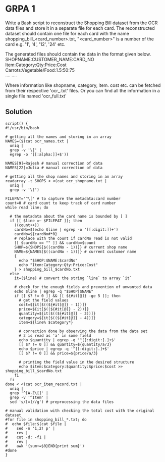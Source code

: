 # GRPA 1
Write a Bash script to reconstruct the Shopping Bill dataset from the OCR data files and store it in a separate file for each card. The reconstructed dataset should contain one file for each card with the name shopping_bill_<card_number>.txt,  "<card_number>" is a number of the card e.g. '1', '4', '12', '24' etc.</br>

The generated files should contain the data in the format given below.</br>
SHOPNAME:CUSTOMER_NAME:CARD_NO</br>
Item:Category:Qty:Price:Cost</br>
Carrots:Vegetable/Food:1.5:50:75</br>
....
....

Where information like shopname, category, item. cost etc. can be fetched from their respective 'ocr_.txt' files. Or you can find all the information in a single file named 'ocr_full.txt'</br>

## Solution
```shell
script() {
#!/usr/bin/bash

# getting all the names and storing in an array
NAMES=($(cat ocr_names.txt |
  uniq |
  grep -v '\[' |
  egrep -o '[[:alpha:]]+$'))

NAMES[9]=Rajesh # manual correction of data
NAMES[22]=Julia # manual correction of data

# getting all the shop names and storing in an array
readarray -t SHOPS < <(cat ocr_shopname.txt |
  uniq |
  grep -v '\[')

FILEPAT='^\[' # to capture the metadata:card number
count=0 # card count to keep track of card number
while read line; do

  # the metadata about the card name is bounded by [ ]
  if [[ $line =~ $FILEPAT ]]; then
    ((count++))
    cardNo=$(echo $line | egrep -o '[[:digit:]]+')
    cardNo=${cardNo#*0}
    # replace with the count if cardNo read is not valid
    [[ $cardNo == "" ]] && cardNo=$count 
    SHOP=${SHOPS[$((cardNo - 1))]} # current shop name
    NAME=${NAMES[$((cardNo - 1))]} # current customer name
    {
      echo "$SHOP:$NAME:$cardNo"
      echo "Item:Category:Qty:Price:Cost"
    } > shopping_bill_$cardNo.txt
  else
    it=($line) # convert the string `line` to array `it`

    # check for the enough fields and prevention of unwanted data
    echo $line | egrep -q "$SHOP|$NAME"
    if [[ $? != 0 ]] && [[ ${#it[@]} -ge 5 ]]; then
      # get the field values
      cost=${it[$((${#it[@]} - 1))]}
      price=${it[$((${#it[@]} - 2))]}
      quantity=${it[$((${#it[@]} - 3))]}
      category=${it[$((${#it[@]} - 4))]}
      item=${line% $category*}

      # correction done by observing the data from the data set
      # 3 is read as 'a' in some field
      echo $quantity | egrep -q '^[[:digit:].]+$'
      [[ $? != 0 ]] && quantity=${quantity/a/3}
      echo $price | egrep -q '^[[:digit:].]+$'
      [[ $? != 0 ]] && price=${price/a/3}

      # printing the field value in the desired structure
      echo $item:$category:$quantity:$price:$cost >> shopping_bill_$cardNo.txt
    fi
  fi
done < <(cat ocr_item_record.txt |
  uniq |
  grep '^[A-Z\[]' |
  grep -v '^Item' |
  sed 's/[=]//g') # preprocessing the data files

# manual validation with checking the total cost with the original dataset
#for file in shopping_bill_*.txt; do
#  echo $file:$(cat $file |
#    sed -n '1,2! p' |
#    rev |
#    cut -d: -f1 |
#    rev |
#    awk '{sum+=$0}END{print sum}')
#done
}
```
